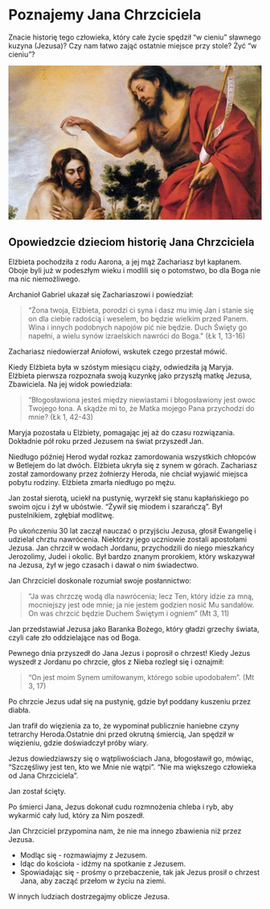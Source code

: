 # Poznajemy Jana Chrzciciela

Znacie historię tego człowieka, który całe życie spędził “w cieniu” sławnego kuzyna (Jezusa)? Czy nam łatwo zająć ostatnie miejsce przy stole? Żyć “w cieniu”?

![Zdjęcie](/img/2021-12-13.jpg)

## Opowiedzcie dzieciom historię Jana Chrzciciela

Elżbieta pochodziła z rodu Aarona, a jej mąż Zachariasz był kapłanem. Oboje byli już w podeszłym wieku i modlili się o potomstwo, bo dla Boga nie ma nic niemożliwego. 

Archanioł Gabriel ukazał się Zachariaszowi i powiedział:

> “Żona twoja, Elżbieta, porodzi ci syna i dasz mu imię Jan i stanie się on dla ciebie radością i weselem, bo będzie wielkim przed Panem. Wina i innych podobnych napojów pić nie będzie. Duch Święty go napełni, a wielu synów izraelskich nawróci do Boga." (Łk 1, 13-16)

Zachariasz niedowierzał Aniołowi, wskutek czego przestał mówić.

Kiedy Elżbieta była w szóstym miesiącu ciąży, odwiedziła ją Maryja. Elżbieta pierwsza rozpoznała swoją kuzynkę jako przyszłą matkę Jezusa, Zbawiciela. Na jej widok powiedziała:

> “Błogosławiona jesteś między niewiastami i błogosławiony jest owoc Twojego łona. A skądże mi to, że Matka mojego Pana przychodzi do mnie? (Łk 1, 42-43)

Maryja pozostała u Elżbiety, pomagając jej aż do czasu rozwiązania. Dokładnie pół roku przed Jezusem na świat przyszedł Jan.

Niedługo później Herod wydał rozkaz zamordowania wszystkich chłopców w Betlejem do lat dwóch. Elżbieta ukryła się z synem w górach. Zachariasz został zamordowany przez żołnierzy Heroda, nie chciał wyjawić miejsca pobytu rodziny. Elżbieta zmarła niedługo po mężu. 

Jan został sierotą, uciekł na pustynię, wyrzekł się stanu kapłańskiego po swoim ojcu i żył w ubóstwie. “Żywił się miodem i szarańczą”. Był pustelnikiem, zgłębiał modlitwę. 

Po ukończeniu 30 lat zaczął nauczać o przyjściu Jezusa, głosił Ewangelię i udzielał chrztu nawrócenia. Niektórzy jego uczniowie zostali apostołami Jezusa. Jan chrzcił w wodach Jordanu, przychodzili do niego mieszkańcy Jerozolimy, Judei i okolic. Był bardzo znanym prorokiem, który wskazywał na Jezusa, żył w jego czasach i dawał o nim świadectwo.

Jan Chrzciciel doskonale rozumiał swoje posłannictwo:

> ”Ja was chrzczę wodą dla nawrócenia; lecz Ten, który idzie za mną, mocniejszy jest ode mnie; ja nie jestem godzien nosić Mu sandałów. On was chrzcić będzie Duchem Świętym i ogniem” (Mt 3, 11)

Jan przedstawiał Jezusa jako Baranka Bożego, który gładzi grzechy świata, czyli całe zło oddzielające nas od Boga. 

Pewnego dnia przyszedł do Jana Jezus i poprosił o chrzest! Kiedy Jezus wyszedł z Jordanu po chrzcie, głos z Nieba rozległ się i oznajmił:

> “On jest moim Synem umiłowanym, którego sobie upodobałem”. (Mt 3, 17)

Po chrzcie Jezus udał się na pustynię, gdzie był poddany kuszeniu przez diabła.

Jan trafił do więzienia za to, że wypominał publicznie haniebne czyny tetrarchy Heroda.Ostatnie dni przed okrutną śmiercią, Jan spędził w więzieniu, gdzie doświadczył próby wiary. 

Jezus dowiedziawszy się o wątpliwościach Jana, błogosławił go, mówiąc, “Szczęśliwy jest ten, kto we Mnie nie wątpi”. “Nie ma większego człowieka od Jana Chrzciciela”.
 
Jan został ścięty.

Po śmierci Jana, Jezus dokonał cudu rozmnożenia chleba i ryb, aby wykarmić cały lud, który za Nim poszedł.

Jan Chrzciciel przypomina nam, że  nie ma innego zbawienia niż przez Jezusa.

- Modląc się - rozmawiajmy z Jezusem.
- Idąc do kościoła - idźmy na spotkanie z Jezusem.
- Spowiadając się - prośmy o przebaczenie, tak jak Jezus prosił o chrzest Jana, aby zacząć przełom w życiu na ziemi.

W innych ludziach dostrzegajmy oblicze Jezusa.